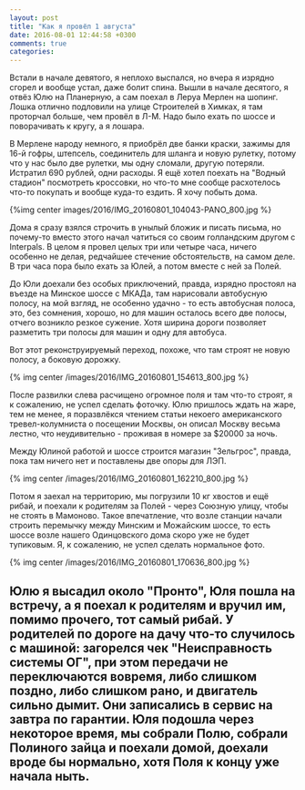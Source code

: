 ```yaml
---
layout: post
title: "Как я провёл 1 августа"
date: 2016-08-01 12:44:58 +0300
comments: true
categories: 
---
```

Встали в начале девятого, я неплохо выспался, но вчера я изрядно сгорел и вообще устал, даже болит спина. Вышли в начале десятого, я отвёз Юлю на Планерную, а сам поехал в Леруа Мерлен на шопинг. Лошка отлично подловили на улице Строителей в Химках, я там проторчал больше, чем провёл в Л-М. Надо было ехать по шоссе и поворачивать к кругу, а я лошара.

В Мерлене народу немного, я приобрёл две банки краски, зажимы для 16-й гофры, штепсель, соединитель для шланга и новую рулетку, потому что у нас было две рулетки, мы одну сломали, другую потеряли. Истратил 690 рублей, одни расходы. Я ещё хотел поехать на "Водный стадион" посмотреть кроссовки, но что-то мне сообще расхотелось что-то покупать и вообще куда-то ездить. Я хочу побыть дома.

{%img center images/2016/IMG_20160801_104043-PANO_800.jpg %}

Дома я сразу взялся строчить в унылый бложик и писать письма, но почему-то вместо этого начал чатиться со своим голландским другом с Interpals. В целом я провел целых три или четыре часа, ничего особенно не делая, редчайшее стечение обстоятельств, на самом деле. В три часа пора было ехать за Юлей, а потом вместе с ней за Полей.

До Юли доехали без особых приключений, правда, изрядно простоял на въезде на Минское шоссе с МКАДа, там нарисовали автобусную полосу, на мой взгляд, не особенно удачно - то есть автобусная полоса, это, без сомнения, хорошо, но для машин осталось всего две полосы, отчего возникло резкое сужение. Хотя ширина дороги позволяет разметить три полосы для машин и одну для автобуса.

Вот этот реконструируемый переход, похоже, что там строят не новую полосу, а боковую дорожку.

{% img center /images/2016/IMG_20160801_154613_800.jpg %}

После развилки слева расчищено огромное поля и там что-то строят, я к сожалению, не успел сделать фоточку. Юлю пришлось ждать на жаре, тем не менее, я поразвлёкся чтением статьи некоего американского тревел-колумниста о посещении Москвы, он описал Москву весьма лестно, что неудивительно - проживая в номере за $20000 за ночь.

Между Юлиной работой и шоссе строится магазин "Зельгрос", правда, пока там ничего нет и поставлены две опоры для ЛЭП. 

{% img center /images/2016/IMG_20160801_162210_800.jpg %}

Потом я заехал на территорию, мы погрузили 10 кг хвостов и ещё рибай, и поехали к родителям за Полей - через Союзную улицу, чтобы не стоять в Мамоново. Такое впечатление, что возле станции начали строить перемычку между Минским и Можайским шоссе, то есть шоссе возле нашего Одинцовского дома скоро уже не будет тупиковым. Я, к сожалению, не успел сделать нормальное фото.

{% img center /images/2016/IMG_20160801_170636_800.jpg %}

Юлю я высадил около "Пронто", Юля пошла на встречу, а я поехал к родителям и вручил им, помимо прочего, тот самый рибай. У родителей по дороге на дачу что-то случилось с машиной: загорелся чек "Неисправность системы ОГ", при этом передачи не переключаются вовремя, либо слишком поздно, либо слишком рано, и двигатель сильно дымит. Они записались в сервис на завтра по гарантии. Юля подошла через некоторое время, мы собрали Полю, собрали Полиного зайца и поехали домой, доехали вроде бы нормально, хотя Поля к концу уже начала ныть.
---